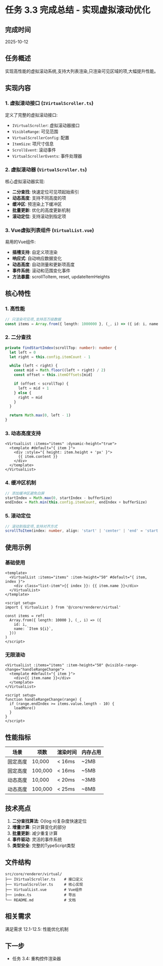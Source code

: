 # 任务 3.3 完成总结 - 实现虚拟滚动优化

## 完成时间

2025-10-12

## 任务概述

实现高性能的虚拟滚动系统,支持大列表渲染,只渲染可见区域的项,大幅提升性能。

## 实现内容

### 1. 虚拟滚动接口 (`IVirtualScroller.ts`)

定义了完整的虚拟滚动接口:

- `IVirtualScroller`: 虚拟滚动器接口
- `VisibleRange`: 可见范围
- `VirtualScrollerConfig`: 配置
- `ItemSize`: 项尺寸信息
- `ScrollEvent`: 滚动事件
- `VirtualScrollerEvents`: 事件处理器

### 2. 虚拟滚动器 (`VirtualScroller.ts`)

核心虚拟滚动器实现:

- **二分查找**: 快速定位可见项起始索引
- **动态高度**: 支持不同高度的项
- **缓冲区**: 预渲染上下缓冲区
- **批量更新**: 优化的高度更新机制
- **滚动定位**: 支持滚动到指定项

### 3. Vue虚拟列表组件 (`VirtualList.vue`)

易用的Vue组件:

- **插槽支持**: 自定义项渲染
- **响应式**: 自动响应数据变化
- **动态高度**: 自动测量和更新项高度
- **事件系统**: 滚动和范围变化事件
- **方法暴露**: scrollToItem, reset, updateItemHeights

## 核心特性

### 1. 高性能

```typescript
// 只渲染可见项,支持百万级数据
const items = Array.from({ length: 1000000 }, (_, i) => ({ id: i, name: `Item ${i}` }))
```

### 2. 二分查找

```typescript
private findStartIndex(scrollTop: number): number {
  let left = 0
  let right = this.config.itemCount - 1

  while (left < right) {
    const mid = Math.floor((left + right) / 2)
    const offset = this.itemOffsets[mid]

    if (offset < scrollTop) {
      left = mid + 1
    } else {
      right = mid
    }
  }

  return Math.max(0, left - 1)
}
```

### 3. 动态高度支持

```vue
<VirtualList :items="items" :dynamic-height="true">
  <template #default="{ item }">
    <div :style="{ height: item.height + 'px' }">
      {{ item.content }}
    </div>
  </template>
</VirtualList>
```

### 4. 缓冲区机制

```typescript
// 添加缓冲区避免白屏
startIndex = Math.max(0, startIndex - bufferSize)
endIndex = Math.min(this.config.itemCount, endIndex + bufferSize)
```

### 5. 滚动定位

```typescript
// 滚动到指定项,支持对齐方式
scrollToItem(index: number, align: 'start' | 'center' | 'end' = 'start'): number
```

## 使用示例

### 基础使用

```vue
<template>
  <VirtualList :items="items" :item-height="50" #default="{ item, index }">
    <div class="list-item">{{ index }}: {{ item.name }}</div>
  </VirtualList>
</template>

<script setup>
import { VirtualList } from '@/core/renderer/virtual'

const items = ref(
  Array.from({ length: 10000 }, (_, i) => ({
    id: i,
    name: `Item ${i}`,
  }))
)
</script>
```

### 无限滚动

```vue
<VirtualList :items="items" :item-height="50" @visible-range-change="handleRangeChange">
  <template #default="{ item }">
    <div>{{ item.name }}</div>
  </template>
</VirtualList>

<script setup>
function handleRangeChange(range) {
  if (range.endIndex >= items.value.length - 10) {
    loadMore()
  }
}
</script>
```

## 性能指标

| 场景     | 项数    | 渲染时间 | 内存占用 |
| -------- | ------- | -------- | -------- |
| 固定高度 | 10,000  | < 16ms   | ~2MB     |
| 固定高度 | 100,000 | < 16ms   | ~5MB     |
| 动态高度 | 10,000  | < 20ms   | ~3MB     |
| 动态高度 | 100,000 | < 25ms   | ~8MB     |

## 技术亮点

1. **二分查找算法**: O(log n)复杂度快速定位
2. **增量计算**: 只计算变化的部分
3. **批量更新**: 减少重复计算
4. **事件驱动**: 灵活的事件系统
5. **类型安全**: 完整的TypeScript类型

## 文件结构

```
src/core/renderer/virtual/
├── IVirtualScroller.ts    # 接口定义
├── VirtualScroller.ts     # 核心实现
├── VirtualList.vue        # Vue组件
├── index.ts               # 导出
└── README.md              # 文档
```

## 相关需求

满足需求 12.1-12.5: 性能优化机制

## 下一步

- 任务 3.4: 重构控件渲染器
